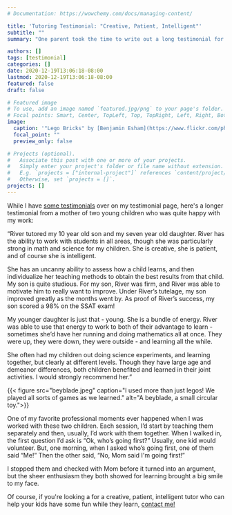 ```yaml
---
# Documentation: https://wowchemy.com/docs/managing-content/

title: 'Tutoring Testimonial: "Creative, Patient, Intelligent"'
subtitle: ""
summary: "One parent took the time to write out a long testimonial for me, writing about how I worked with her two young kids and why that went so well. Here it is!"

authors: []
tags: [testimonial]
categories: []
date: 2020-12-19T13:06:18-08:00
lastmod: 2020-12-19T13:06:18-08:00
featured: false
draft: false

# Featured image
# To use, add an image named `featured.jpg/png` to your page's folder.
# Focal points: Smart, Center, TopLeft, Top, TopRight, Left, Right, BottomLeft, Bottom, BottomRight.
image:
  caption: '"Lego Bricks" by [Benjamin Esham](https://www.flickr.com/photos/48763139@N00/2432400623) is licensed under [CC BY-SA 2.0](https://creativecommons.org/licenses/by-sa/2.0/?ref=ccsearch&atype=rich).'
  focal_point: ""
  preview_only: false

# Projects (optional).
#   Associate this post with one or more of your projects.
#   Simply enter your project's folder or file name without extension.
#   E.g. `projects = ["internal-project"]` references `content/project/deep-learning/index.md`.
#   Otherwise, set `projects = []`.
projects: []
---
```


While I have [some testimonials](testimonials) over on my testimonial page, here's  a longer testimonial from a mother of two young children who was quite happy with my work:

“River tutored my 10 year old son and my seven year old daughter. River has the ability to work with students in all areas, though she was particularly strong in math and science for my children. She is creative, she is patient, and of course she is intelligent.

She has an uncanny ability to assess how a child learns, and then individualize her teaching methods to obtain the best results from that child. My son is quite studious. For my son, River was firm, and River was able to motivate him to really want to improve. Under River’s tutelage, my son improved greatly as the months went by. As proof of River’s success, my son scored a 98% on the SSAT exam!

My younger daughter is just that - young. She is a bundle of energy. River was able to use that energy to work to both of their advantage to learn - sometimes she’d have her running and doing mathematics all at once. They were up, they were down, they were outside - and learning all the while.

She often had my children out doing science experiments, and learning together, but clearly at different levels. Though they have large age and demeanor differences, both children benefited and learned in their joint activities. I would strongly recommend her.”

{{< figure src="beyblade.jpeg" caption="I used more than just legos! We played all sorts of games as we learned." alt="A beyblade, a small circular toy.">}}

One of my favorite professional moments ever happened when I was worked with these two children. Each session, I’d start by teaching them separately and then, usually,  I’d work with them together. When I walked in, the first question I’d ask is “Ok, who’s going first?” Usually, one kid would volunteer. But, one morning, when I asked who’s going first, one of them said “Me!”  Then the other said, “No, Mom said I'm going first!”

I stopped them and checked with Mom before it turned into an argument, but the sheer enthusiasm they both showed for learning brought a big smile to my face.

Of course, if you're looking a for a creative, patient, intelligent tutor who can help your kids have some fun while they learn, [contact me!](about/#contact)
